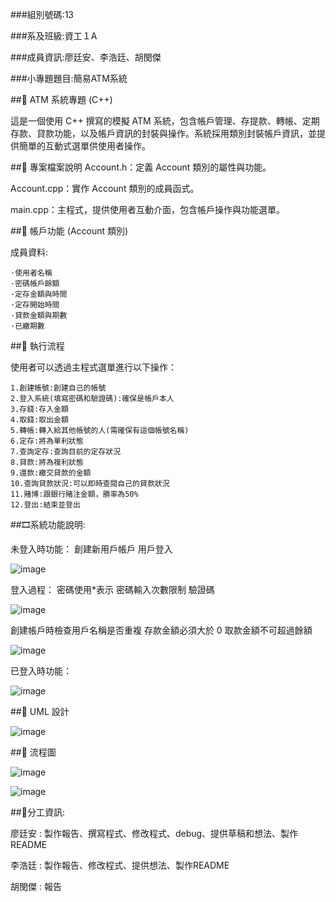 ###組別號碼:13

###系及班級:資工１A

###成員資訊:廖廷安、李浩廷、胡閔傑

###小專題題目:簡易ATM系統

##🏧 ATM 系統專題 (C++) 

這是一個使用 C++ 撰寫的模擬 ATM 系統，包含帳戶管理、存提款、轉帳、定期存款、貸款功能，以及帳戶資訊的封裝與操作。系統採用類別封裝帳戶資訊，並提供簡單的互動式選單供使用者操作。 

 

##📁 專案檔案說明 
Account.h：定義 Account 類別的屬性與功能。 

Account.cpp：實作 Account 類別的成員函式。 

main.cpp：主程式，提供使用者互動介面，包含帳戶操作與功能選單。 

 

##🔐 帳戶功能 (Account 類別) 

成員資料:

    ·使用者名稱
    ·密碼帳戶餘額
    ·定存金額與時間
    ·定存開始時間
    ·貸款金額與期數
    ·已繳期數

##🧪 執行流程 

使用者可以透過主程式選單進行以下操作： 
    
    1.創建帳號:創建自己的帳號
    2.登入系統(填寫密碼和驗證碼):確保是帳戶本人
    3.存錢:存入金額
    4.取錢:取出金額
    5.轉帳:轉入給其他帳號的人(需確保有這個帳號名稱)
    6.定存:將為單利狀態
    7.查詢定存:查詢目前的定存狀況
    8.貸款:將為複利狀態
    9.還款:繳交貸款的金額
    10.查詢貸款狀況:可以即時查閱自己的貸款狀況
    11.賭博:跟銀行賭注金額，勝率為50%
    12.登出:結束並登出

##🎞系統功能說明:

未登入時功能：
創建新用戶帳戶
用戶登入

![image](1.png)

登入過程：
密碼使用*表示
密碼輸入次數限制
驗證碼

![image](2.png)

創建帳戶時檢查用戶名稱是否重複
存款金額必須大於 0
取款金額不可超過餘額

![image](3.png)

已登入時功能：

![image](4.png)



##📖 UML 設計

![image](報告類圖123.gif)


##🎫 流程圖

                    

![image](流程圖.gif)
    
![image](報告活動圖123.gif)

##📠分工資訊:

廖廷安 : 製作報告、撰寫程式、修改程式、debug、提供草稿和想法、製作README

李浩廷 : 製作報告、修改程式、提供想法、製作README

胡閔傑 : 報告






